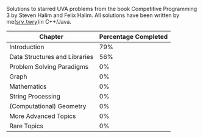 Solutions to starred UVA problems from the book Competitive Programming 3 by Steven Halim and Felix Halim.
All solutions have been written by me([srv_twry](http://uhunt.felix-halim.net/id/858493))in C++/Java.

| Chapter | Percentage Completed |
|---|---|
| Introduction | 79% |
| Data Structures and Libraries | 56% |
| Problem Solving Paradigms | 0% |
| Graph| 0% |
| Mathematics | 0% |
| String Processing | 0% |
| (Computational) Geometry | 0% |
| More Advanced Topics | 0% |
| Rare Topics | 0% |
